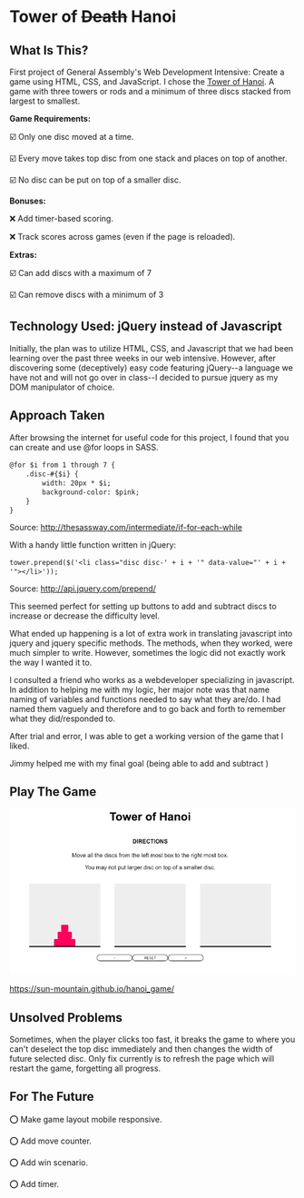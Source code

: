 # Tower of ~~Death~~ Hanoi

## What Is This?
First project of General Assembly's Web Development Intensive: Create a game using HTML, CSS, and JavaScript. I chose the [Tower of Hanoi](https://en.wikipedia.org/wiki/Tower_of_Hanoi). A game with three towers or rods and a minimum of three discs stacked from largest to smallest.

__Game Requirements:__

:ballot_box_with_check: Only one disc moved at a time.

:ballot_box_with_check: Every move takes top disc from one stack and places on top of another.

:ballot_box_with_check: No disc can be put on top of a smaller disc.


__Bonuses:__

:x: Add timer-based scoring.

:x: Track scores across games (even if the page is reloaded).

__Extras:__

:ballot_box_with_check: Can add discs with a maximum of 7

:ballot_box_with_check: Can remove discs with a minimum of 3

## Technology Used: jQuery instead of Javascript
Initially, the plan was to utilize HTML, CSS, and Javascript that we had been learning over the past three weeks in our web intensive. However, after discovering some (deceptively) easy code featuring jQuery--a language we have not and will not go over in class--I decided to pursue jquery as my DOM manipulator of choice.

## Approach Taken
After browsing the internet for useful code for this project, I found that you can create and use @for loops in SASS.

    @for $i from 1 through 7 {
        .disc-#{$i} {
            width: 20px * $i;
            background-color: $pink;
        }
    }

Source: http://thesassway.com/intermediate/if-for-each-while

With a handy little function written in jQuery:

    tower.prepend($('<li class="disc disc-' + i + '" data-value="' + i + '"></li>'));

Source: http://api.jquery.com/prepend/

This seemed perfect for setting up buttons to add and subtract discs to increase or decrease the difficulty level.

What ended up happening is a lot of extra work in translating javascript into jquery and jquery specific methods. The methods, when they worked, were much simpler to write. However, sometimes the logic did not exactly work the way I wanted it to.

I consulted a friend who works as a webdeveloper specializing in javascript. In addition to helping me with my logic, her major note was that name naming of variables and functions needed to say what they are/do. I had named them vaguely and therefore and to go back and forth to remember what they did/responded to.

After trial and error, I was able to get a working version of the game that I liked.

Jimmy helped me with my final goal (being able to add and subtract )

## Play The Game
![ScreenShot](screenshot.png)

https://sun-mountain.github.io/hanoi_game/

## Unsolved Problems
Sometimes, when the player clicks too fast, it breaks the game to where you can't deselect the top disc immediately and then changes the width of future selected disc. Only fix currently is to refresh the page which will restart the game, forgetting all progress.

## For The Future

:o: Make game layout mobile responsive.

:o: Add move counter.

:o: Add win scenario.

:o: Add timer.